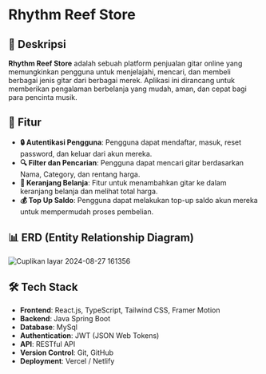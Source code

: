 # **Rhythm Reef Store**

## 📝 Deskripsi
**Rhythm Reef Store** adalah sebuah platform penjualan gitar online yang memungkinkan pengguna untuk menjelajahi, mencari, dan membeli berbagai jenis gitar dari berbagai merek. Aplikasi ini dirancang untuk memberikan pengalaman berbelanja yang mudah, aman, dan cepat bagi para pencinta musik.

## 🚀 Fitur
- **🔒 Autentikasi Pengguna**: Pengguna dapat mendaftar, masuk, reset password, dan keluar dari akun mereka.
- **🔍 Filter dan Pencarian**: Pengguna dapat mencari gitar berdasarkan Nama, Category, dan rentang harga.
- **🛒 Keranjang Belanja**: Fitur untuk menambahkan gitar ke dalam keranjang belanja dan melihat total harga.
- **💰 Top Up Saldo**: Pengguna dapat melakukan top-up saldo akun mereka untuk mempermudah proses pembelian.

## 📊 ERD (Entity Relationship Diagram)
![Cuplikan layar 2024-08-27 161356](https://github.com/user-attachments/assets/094d2afb-bdbb-4dc4-b086-16da7577ed37)


## 🛠️ Tech Stack
- **Frontend**: React.js, TypeScript, Tailwind CSS, Framer Motion
- **Backend**: Java Spring Boot
- **Database**: MySql
- **Authentication**: JWT (JSON Web Tokens)
- **API**: RESTful API
- **Version Control**: Git, GitHub
- **Deployment**: Vercel / Netlify
